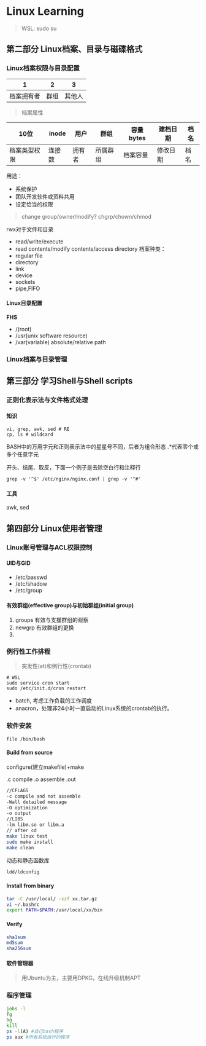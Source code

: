 # Linux Learning

> WSL: sudo su

## 第二部分 Linux档案、目录与磁碟格式

### Linux档案权限与目录配置
|1|2|3|
|---|---|---|
|档案拥有者|群组|其他人|
> 档案属性

|10位|inode|用户|群组|容量bytes|建档日期|档名|
|----|---|----|---|---|-----|---|
|档案类型权限|连接数|拥有者|所属群组|档案容量|修改日期|档名|
用途：

- 系统保护
- 团队开发软件或资料共用
- 设定恰当的权限
>change group/owner/modify?
chgrp/chown/chmod

rwx对于文件和目录
- read/write/execute
- read contents/modify contents/access directory
档案种类：
- regular file
- directory
- link
- device
- sockets
- pipe,FIFO
#### Linux目录配置
**FHS**
- /(root)
- /usr(unix software resource)
- /var(variable)
absolute/relative path
### Linux档案与目录管理

## 第三部分 学习Shell与Shell scripts

### 正则化表示法与文件格式处理

#### 知识

```
vi, grep, awk, sed # RE
cp, ls # wildcard
```
BASH中的万用字元和正则表示法中的星星号不同，后者为组合形态
.*代表零个或多个任意字元

开头、结尾、取反，下面一个例子是去除空白行和注释行

```
grep -v '^$' /etc/nginx/nginx.conf | grep -v '^#'
```
#### 工具

awk, sed

## 第四部分 Linux使用者管理
### Linux账号管理与ACL权限控制
#### UID与GID
- /etc/passwd
- /etc/shadow 
- /etc/group
#### 有效群组(effective group)与初始群组(initial group)
1. groups 有效与支援群组的观察
2. newgrp 有效群组的更换
3. 

### 例行性工作排程

> 突发性(at)和例行性(crontab)

```
# WSL
sudo service cron start
sudo /etc/init.d/cron restart
```

- batch, 考虑工作负载的工作调度
- anacron，处理非24小时一直启动的Linux系统的crontab的执行。

### 软件安装

```
file /bin/bash
```

#### Build from source

configure(建立makefile)+make

.c compile .o assemble .out

```bash
//CFLAGS
-c compile and not assemble
-Wall detailed message
-O optimization
-o output
//LIBS
-lm libm.so or libm.a
// after cd
make linux test
sudo make install
make clean
```

动态和静态函数库

```bash
ldd/ldconfig
```

#### Install from binary 

```bash
tar -C /usr/local/ -xzf xx.tar.gz
vi ~/.bashrc
export PATH=$PATH:/usr/local/xx/bin
```

#### Verify

```bash
sha1sum
md5sum
sha256sum
```

#### 软件管理器

> 用Ubuntu为主，主要用DPKG，在线升级机制APT

### 程序管理

```bash
jobs -l
fg
bg
kill
ps -l(A) #自己bash程序
ps aux #所有系统运行的程序
```

